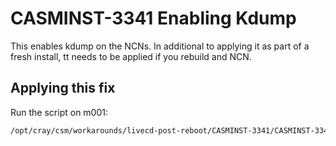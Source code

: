 # CASMINST-3341 Enabling Kdump

This enables kdump on the NCNs.  In additional to applying it as part of a fresh install, tt needs to be applied if you rebuild and NCN.

## Applying this fix

Run the script on m001:

```bash
/opt/cray/csm/workarounds/livecd-post-reboot/CASMINST-3341/CASMINST-3341.sh
```